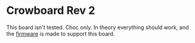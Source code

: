 # Crowboard Rev 2

This board isn't tested. Choc only. In theory everything should work, and the [firmware](https://github.com/doesntfazer/Keyboard-Dweebs-Firmware-repository/tree/main/KMK/CrowBoard) is made to support this board.
